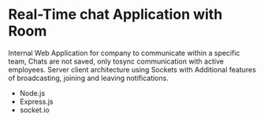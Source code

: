 # Real-Time chat Application with Room
Internal Web Application for company to communicate within a specific team, Chats are not saved, only tosync communication with active employees.
Server client architecture using Sockets with Additional features of broadcasting, joining and leaving notifications.
- Node.js
- Express.js
- socket.io

